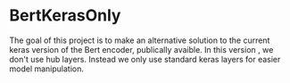 # BertKerasOnly


The goal of this project is to make an alternative solution to the current keras version of the Bert encoder, publically avaible. In this version , we don't use hub layers. Instead we only use standard keras layers for easier model manipulation.